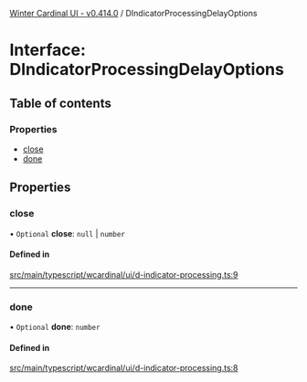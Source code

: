[Winter Cardinal UI - v0.414.0](../index.md) / DIndicatorProcessingDelayOptions

# Interface: DIndicatorProcessingDelayOptions

## Table of contents

### Properties

- [close](DIndicatorProcessingDelayOptions.md#close)
- [done](DIndicatorProcessingDelayOptions.md#done)

## Properties

### close

• `Optional` **close**: ``null`` \| `number`

#### Defined in

[src/main/typescript/wcardinal/ui/d-indicator-processing.ts:9](https://github.com/winter-cardinal/winter-cardinal-ui/blob/v0.414.0/src/main/typescript/wcardinal/ui/d-indicator-processing.ts#L9)

___

### done

• `Optional` **done**: `number`

#### Defined in

[src/main/typescript/wcardinal/ui/d-indicator-processing.ts:8](https://github.com/winter-cardinal/winter-cardinal-ui/blob/v0.414.0/src/main/typescript/wcardinal/ui/d-indicator-processing.ts#L8)
